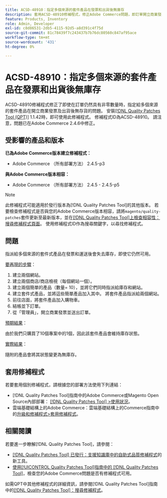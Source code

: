```yaml
---
title: ACSD-48910：指定多個來源的套件產品在發票和出貨後無庫存
description: 套用ACSD-48910修補程式，修正Adobe Commerce問題，即訂單開立商業發票及出貨後，指定給多個來源的套件產品會缺貨，即使訂單仍具有非零數量亦然。
feature: Products, Inventory
role: Admin, Developer
exl-id: c8d86531-2db5-4115-92d5-a8d391c4f75d
source-git-commit: 81c78439f7c243437b7b76dc80560c847af95ace
workflow-type: tm+mt
source-wordcount: '431'
ht-degree: 0%

---
```


# ACSD-48910：指定多個來源的套件產品在發票和出貨後無庫存

ACSD-48910修補程式修正了即使在訂單仍然具有非零數量時，指定給多個來源的套件產品在開立商業發票及出貨後無存貨的問題。 安裝[[!DNL Quality Patches Tool (QPT)]](https://experienceleague.adobe.com/zh-hant/docs/commerce-knowledge-base/kb/announcements/commerce-announcements/magento-quality-patches-released-new-tool-to-self-serve-quality-patches) 1.1.42時，即可使用此修補程式。 修補程式ID為ACSD-48910。 請注意，問題已在Adobe Commerce 2.4.6中修正。

## 受影響的產品和版本

**已為Adobe Commerce版本建立修補程式：**

* Adobe Commerce （所有部署方法） 2.4.5-p3

**與Adobe Commerce版本相容：**

* Adobe Commerce （所有部署方法） 2.4.5 - 2.4.5-p5

>[!NOTE]
>
>此修補程式可能適用於發行版本為[!DNL Quality Patches Tool]的其他版本。 若要檢查修補程式是否與您的Adobe Commerce版本相容，請將`magento/quality-patches`套件更新至最新版本，並在[[!DNL Quality Patches Tool]上檢查相容性：搜尋修補程式頁面](https://experienceleague.adobe.com/tools/commerce-quality-patches/index.html?lang=zh-Hant)。 使用修補程式ID作為搜尋關鍵字，以尋找修補程式。

## 問題

指派給多個來源的套件式產品在發票和運送後會失去庫存，即使它仍然可用。

<u>要再現的步驟</u>：

1. 建立兩個網站。
1. 建立兩個商店/商店檢視（每個網站一個）。
1. 建立兩個簡單的產品（數量= 10），並將它們同時指派給庫存和網站。
1. 建立套件式產品，並將這些簡單產品加入其中。 將套件產品指派給兩個網站。
1. 前往店面，將套件產品加入購物車。
1. 結帳並下訂單。
1. 從「管理員」，開立商業發票並送出訂單。

<u>預期結果</u>：

由於我們只購買了10個專案中的1個，因此該套件產品會維持庫存狀態。

<u>實際結果</u>：

隨附的產品會將其狀態變更為無庫存。

## 套用修補程式

若要套用個別修補程式，請根據您的部署方法使用下列連結：

* [!DNL Quality Patches Tool]指南中的Adobe Commerce或Magento Open Source內部部署： [[!DNL Quality Patches Tool] >使用狀況](/help/tools/quality-patches-tool/usage.md)。
* 雲端基礎結構上的Adobe Commerce：雲端基礎結構上的Commerce指南中的[升級和修補程式>套用修補程式](https://experienceleague.adobe.com/docs/commerce-cloud-service/user-guide/develop/upgrade/apply-patches.html?lang=zh-Hant)。

## 相關閱讀

若要進一步瞭解[!DNL Quality Patches Tool]，請參閱：

* [[!DNL Quality Patches Tool] 已發行：支援知識庫中的自助式品質修補程式](https://experienceleague.adobe.com/zh-hant/docs/commerce-knowledge-base/kb/announcements/commerce-announcements/magento-quality-patches-released-new-tool-to-self-serve-quality-patches)的新工具。
* [使用[!UICONTROL Quality Patches Tool]指南中的 [!DNL Quality Patches Tool]](/help/tools/quality-patches-tool/patches-available-in-qpt/check-patch-for-magento-issue-with-magento-quality-patches.md)，檢查您的Adobe Commerce問題是否有修補程式可用。


如需QPT中其他修補程式的詳細資訊，請參閱[!DNL Quality Patches Tool]指南中的[[!DNL Quality Patches Tool]：搜尋修補程式](https://experienceleague.adobe.com/tools/commerce-quality-patches/index.html?lang=zh-Hant)。
